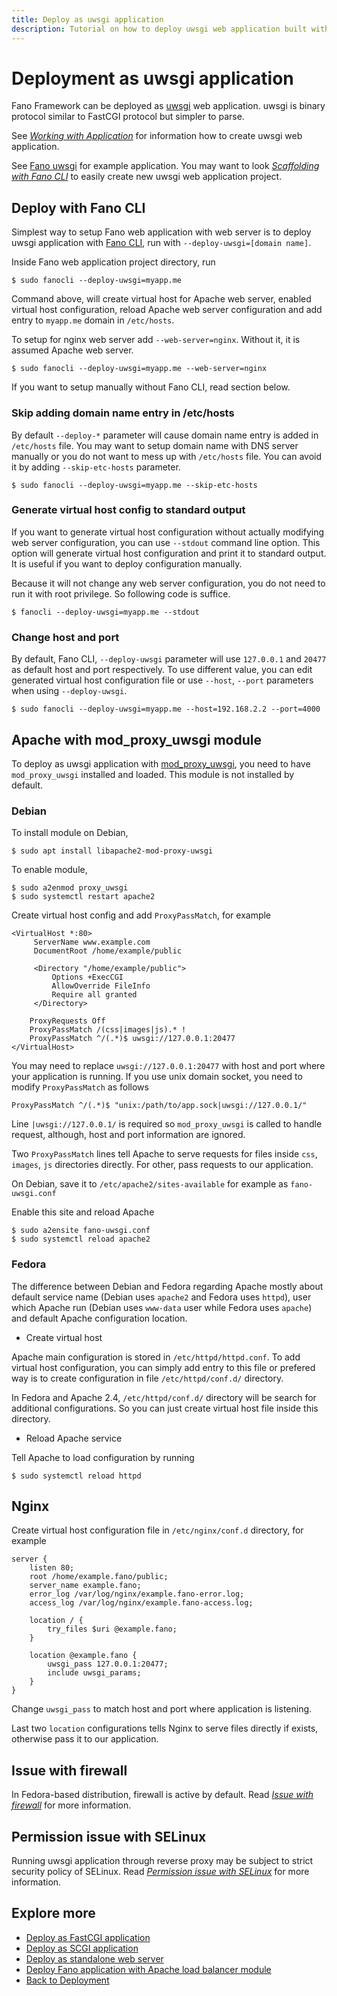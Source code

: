 ```yaml
---
title: Deploy as uwsgi application
description: Tutorial on how to deploy uwsgi web application built with Fano Framework to various web servers.
---
```


<h1 class="major">Deployment as uwsgi application</h1>

Fano Framework can be deployed as [uwsgi](https://uwsgi-docs.readthedocs.io/en/latest/Protocol.html) web application. uwsgi is binary protocol similar to FastCGI protocol
but simpler to parse.

See *[Working with Application](/working-with-application)* for information how to create uwsgi web application.

See [Fano uwsgi](https://github.com/fanoframework/fano-uwsgi) for example application.
You may want to look *[Scaffolding with Fano CLI](/scaffolding-with-fano-cli)* to easily create new uwsgi web application project.

## Deploy with Fano CLI

Simplest way to setup Fano web application with web server is to deploy uwsgi application with [Fano CLI](https://github.com/fanoframework/fano-cli), run with `--deploy-uwsgi=[domain name]`.

Inside Fano web application project directory, run

```
$ sudo fanocli --deploy-uwsgi=myapp.me
```

Command above, will create virtual host for Apache web server, enabled virtual host configuration, reload Apache web server configuration and add entry to `myapp.me` domain in `/etc/hosts`.

To setup for nginx web server add `--web-server=nginx`. Without it, it is assumed Apache web server.

```
$ sudo fanocli --deploy-uwsgi=myapp.me --web-server=nginx
```

If you want to setup manually without Fano CLI, read section below.

### Skip adding domain name entry in /etc/hosts

By default `--deploy-*` parameter will cause domain name entry is added in `/etc/hosts` file. You may want to setup domain name with DNS server manually or you do not want to mess up with `/etc/hosts` file. You can avoid it by adding `--skip-etc-hosts` parameter.

```
$ sudo fanocli --deploy-uwsgi=myapp.me --skip-etc-hosts
```

### Generate virtual host config to standard output

If you want to generate virtual host configuration without actually modifying
web server configuration, you can use `--stdout` command line option.
This option will generate virtual host configuration  and print it to standard output. It is useful if you want to deploy configuration manually.

Because it will not change any web server configuration, you do not need to run it with root privilege. So following code is suffice.

```
$ fanocli --deploy-uwsgi=myapp.me --stdout
```
### <a name="change-host-and-port"></a>Change host and port

By default, Fano CLI, `--deploy-uwsgi` parameter will use `127.0.0.1` and `20477` as default host and port respectively. To use different value, you can edit generated virtual host configuration file or use `--host`, `--port` parameters when using `--deploy-uwsgi`.

```
$ sudo fanocli --deploy-uwsgi=myapp.me --host=192.168.2.2 --port=4000
```

## Apache with mod_proxy_uwsgi module

To deploy as uwsgi application with [mod_proxy_uwsgi](https://httpd.apache.org/docs/2.4/mod/mod_proxy_uwsgi.html), you need to have `mod_proxy_uwsgi` installed and loaded. This module is not installed by default.

### Debian

To install module on Debian,

```
$ sudo apt install libapache2-mod-proxy-uwsgi
```

To enable module,

```
$ sudo a2enmod proxy_uwsgi
$ sudo systemctl restart apache2
```

Create virtual host config and add `ProxyPassMatch`, for example

```
<VirtualHost *:80>
     ServerName www.example.com
     DocumentRoot /home/example/public

     <Directory "/home/example/public">
         Options +ExecCGI
         AllowOverride FileInfo
         Require all granted
     </Directory>

    ProxyRequests Off
    ProxyPassMatch /(css|images|js).* !
    ProxyPassMatch ^/(.*)$ uwsgi://127.0.0.1:20477
</VirtualHost>
```
You may need to replace `uwsgi://127.0.0.1:20477` with host and port where your
application is running. If you use unix domain socket, you need to modify `ProxyPassMatch` as follows

```
ProxyPassMatch ^/(.*)$ "unix:/path/to/app.sock|uwsgi://127.0.0.1/"
```

Line `|uwsgi://127.0.0.1/` is required so `mod_proxy_uwsgi` is called to handle request, although, host and port information are ignored.

Two `ProxyPassMatch` lines tell Apache to serve requests for
files inside `css`, `images`, `js` directories directly. For other, pass requests to our application.

On Debian, save it to `/etc/apache2/sites-available` for example as `fano-uwsgi.conf`

Enable this site and reload Apache

```
$ sudo a2ensite fano-uwsgi.conf
$ sudo systemctl reload apache2
```

### Fedora

The difference between Debian and Fedora regarding Apache mostly about default service name (Debian uses `apache2` and Fedora uses `httpd`), user which Apache run (Debian uses `www-data` user while Fedora uses `apache`) and default Apache configuration location.

- Create virtual host

Apache main configuration is stored in `/etc/httpd/httpd.conf`. To add virtual host configuration, you can simply add entry to this file or prefered way is to create configuration in file `/etc/httpd/conf.d/` directory.

In Fedora and Apache 2.4, `/etc/httpd/conf.d/` directory will be search for additional configurations. So you can just create virtual host file inside this directory.

- Reload Apache service

Tell Apache to load configuration by running

```
$ sudo systemctl reload httpd
```

## Nginx

Create virtual host configuration file in `/etc/nginx/conf.d` directory, for example

```
server {
    listen 80;
    root /home/example.fano/public;
    server_name example.fano;
    error_log /var/log/nginx/example.fano-error.log;
    access_log /var/log/nginx/example.fano-access.log;

    location / {
        try_files $uri @example.fano;
    }

    location @example.fano {
        uwsgi_pass 127.0.0.1:20477;
        include uwsgi_params;
    }
}
```
Change `uwsgi_pass` to match host and port where application is listening.

Last two `location` configurations tells Nginx to serve files directly if exists, otherwise pass it to our application.

## Issue with firewall

In Fedora-based distribution, firewall is active by default. Read *[Issue with firewall](/deployment/scgi#issue-with-firewall)* for more information.

## Permission issue with SELinux

Running uwsgi application through reverse proxy may be subject to strict security policy of SELinux. Read *[Permission issue with SELinux](/deployment/scgi#permission-issue-with-selinux)* for more information.

## Explore more

- [Deploy as FastCGI application](/deployment/fastcgi)
- [Deploy as SCGI application](/deployment/scgi)
- [Deploy as standalone web server](/deployment/standalone-web-server)
- [Deploy Fano application with Apache load balancer module](/deployment/load-balancer-setup)
- [Back to Deployment](/deployment)
